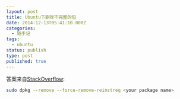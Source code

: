 ```yaml
---
layout: post
title: Ubuntu下删除不完整的包
date: 2014-12-13T05:41:10.000Z
categories:
  - 随手记
tags:
  - ubuntu
status: publish
type: post
published: true
---
```


答案来自[StackOverflow](http://stackoverflow.com/questions/27455626/how-to-remove-an-incomplete-package-by-using-apt-get):

```sh
sudo dpkg --remove --force-remove-reinstreq <your package name>
```
